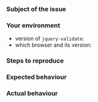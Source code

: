 <!--
### Checklist for this issue
If your issue is page the regex used in `email` rule, please note that as of version 1.12.0 this plugin is using the same regular expression that the HTML5 specification suggests for browsers to use (https://html.spec.whatwg.org/multipage/forms.html#valid-e-mail-address). We will follow their lead and use the same check. If you think the specification is wrong, please report the issue to them. If you have different requirements, consider using a custom method.
In case you need to adjust the built-in validation regular expression patterns, please follow the documentation (http://jqueryvalidation.org/jQuery.validator.methods/).
-->

### Subject of the issue
<!-- Describe your issue here. -->

### Your environment
* version of `jquery-validate`:
* which browser and its version:

### Steps to reproduce
<!--
Tell us how to reproduce this issue. If possible, please provide a working demo in JSFiddle (https://jsfiddle.net) or JSBin (https://jsbin.com/).
-->

### Expected behaviour
<!-- Tell us what should happen -->

### Actual behaviour
<!-- Tell us what happens instead -->
